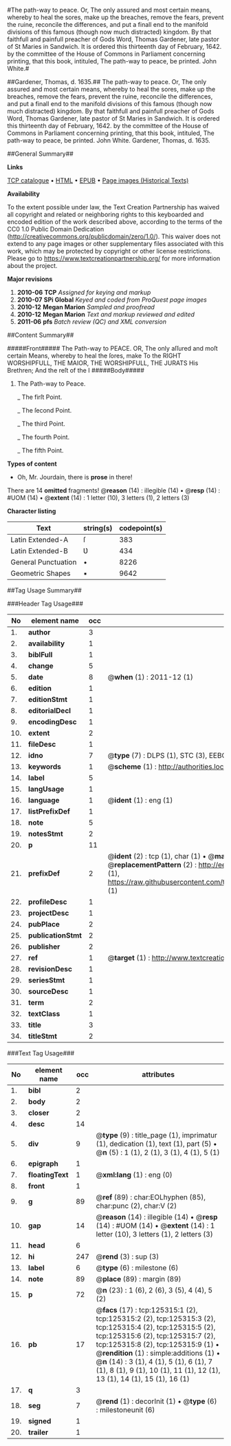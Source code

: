 #The path-way to peace. Or, The only assured and most certain means, whereby to heal the sores, make up the breaches, remove the fears, prevent the ruine, reconcile the differences, and put a finall end to the manifold divisions of this famous (though now much distracted) kingdom. By that faithfull and painfull preacher of Gods Word, Thomas Gardener, late pastor of St Maries in Sandwich. It is ordered this thirteenth day of February, 1642. by the committee of the House of Commons in Parliament concerning printing, that this book, intituled, The path-way to peace, be printed. John White.#

##Gardener, Thomas, d. 1635.##
The path-way to peace. Or, The only assured and most certain means, whereby to heal the sores, make up the breaches, remove the fears, prevent the ruine, reconcile the differences, and put a finall end to the manifold divisions of this famous (though now much distracted) kingdom. By that faithfull and painfull preacher of Gods Word, Thomas Gardener, late pastor of St Maries in Sandwich. It is ordered this thirteenth day of February, 1642. by the committee of the House of Commons in Parliament concerning printing, that this book, intituled, The path-way to peace, be printed. John White.
Gardener, Thomas, d. 1635.

##General Summary##

**Links**

[TCP catalogue](http://www.ota.ox.ac.uk/tcp/)  • 
[HTML](http://tei.it.ox.ac.uk/tcp/Texts-HTML/free/A85/A85805.html)  • 
[EPUB](http://tei.it.ox.ac.uk/tcp/Texts-EPUB/free/A85/A85805.epub) • 
[Page images (Historical Texts)](https://historicaltexts.jisc.ac.uk/eebo-99872869e)

**Availability**

To the extent possible under law, the Text Creation Partnership has waived all copyright and related or neighboring rights to this keyboarded and encoded edition of the work described above, according to the terms of the CC0 1.0 Public Domain Dedication (http://creativecommons.org/publicdomain/zero/1.0/). This waiver does not extend to any page images or other supplementary files associated with this work, which may be protected by copyright or other license restrictions. Please go to https://www.textcreationpartnership.org/ for more information about the project.

**Major revisions**

1. __2010-06__ __TCP__ *Assigned for keying and markup*
1. __2010-07__ __SPi Global__ *Keyed and coded from ProQuest page images*
1. __2010-12__ __Megan Marion__ *Sampled and proofread*
1. __2010-12__ __Megan Marion__ *Text and markup reviewed and edited*
1. __2011-06__ __pfs__ *Batch review (QC) and XML conversion*

##Content Summary##

#####Front#####
The Path-way to PEACE. OR, The only aſſured and moſt certain Means, whereby to heal the ſores, make To the RIGHT WORSHIPFULL, THE MAIOR, THE WORSHIPFULL, THE JURATS His Brethren; And the reſt of the I
#####Body#####

1. The Path-way to Peace.

    _ The firſt Point.

    _ The ſecond Point.

    _ The third Point.

    _ The fourth Point.

    _ The fifth Point.

**Types of content**

  * Oh, Mr. Jourdain, there is **prose** in there!

There are 14 **omitted** fragments! 
 @__reason__ (14) : illegible (14)  •  @__resp__ (14) : #UOM (14)  •  @__extent__ (14) : 1 letter (10), 3 letters (1), 2 letters (3)

**Character listing**


|Text|string(s)|codepoint(s)|
|---|---|---|
|Latin Extended-A|ſ|383|
|Latin Extended-B|Ʋ|434|
|General Punctuation|•|8226|
|Geometric Shapes|▪|9642|

##Tag Usage Summary##

###Header Tag Usage###

|No|element name|occ|attributes|
|---|---|---|---|
|1.|__author__|3||
|2.|__availability__|1||
|3.|__biblFull__|1||
|4.|__change__|5||
|5.|__date__|8| @__when__ (1) : 2011-12 (1)|
|6.|__edition__|1||
|7.|__editionStmt__|1||
|8.|__editorialDecl__|1||
|9.|__encodingDesc__|1||
|10.|__extent__|2||
|11.|__fileDesc__|1||
|12.|__idno__|7| @__type__ (7) : DLPS (1), STC (3), EEBO-CITATION (1), PROQUEST (1), VID (1)|
|13.|__keywords__|1| @__scheme__ (1) : http://authorities.loc.gov/ (1)|
|14.|__label__|5||
|15.|__langUsage__|1||
|16.|__language__|1| @__ident__ (1) : eng (1)|
|17.|__listPrefixDef__|1||
|18.|__note__|5||
|19.|__notesStmt__|2||
|20.|__p__|11||
|21.|__prefixDef__|2| @__ident__ (2) : tcp (1), char (1)  •  @__matchPattern__ (2) : ([0-9\-]+):([0-9IVX]+) (1), (.+) (1)  •  @__replacementPattern__ (2) : http://eebo.chadwyck.com/downloadtiff?vid=$1&page=$2 (1), https://raw.githubusercontent.com/textcreationpartnership/Texts/master/tcpchars.xml#$1 (1)|
|22.|__profileDesc__|1||
|23.|__projectDesc__|1||
|24.|__pubPlace__|2||
|25.|__publicationStmt__|2||
|26.|__publisher__|2||
|27.|__ref__|1| @__target__ (1) : http://www.textcreationpartnership.org/docs/. (1)|
|28.|__revisionDesc__|1||
|29.|__seriesStmt__|1||
|30.|__sourceDesc__|1||
|31.|__term__|2||
|32.|__textClass__|1||
|33.|__title__|3||
|34.|__titleStmt__|2||


###Text Tag Usage###

|No|element name|occ|attributes|
|---|---|---|---|
|1.|__bibl__|2||
|2.|__body__|2||
|3.|__closer__|2||
|4.|__desc__|14||
|5.|__div__|9| @__type__ (9) : title_page (1), imprimatur (1), dedication (1), text (1), part (5)  •  @__n__ (5) : 1 (1), 2 (1), 3 (1), 4 (1), 5 (1)|
|6.|__epigraph__|1||
|7.|__floatingText__|1| @__xml:lang__ (1) : eng (0)|
|8.|__front__|1||
|9.|__g__|89| @__ref__ (89) : char:EOLhyphen (85), char:punc (2), char:V (2)|
|10.|__gap__|14| @__reason__ (14) : illegible (14)  •  @__resp__ (14) : #UOM (14)  •  @__extent__ (14) : 1 letter (10), 3 letters (1), 2 letters (3)|
|11.|__head__|6||
|12.|__hi__|247| @__rend__ (3) : sup (3)|
|13.|__label__|6| @__type__ (6) : milestone (6)|
|14.|__note__|89| @__place__ (89) : margin (89)|
|15.|__p__|72| @__n__ (23) : 1 (6), 2 (6), 3 (5), 4 (4), 5 (2)|
|16.|__pb__|17| @__facs__ (17) : tcp:125315:1 (2), tcp:125315:2 (2), tcp:125315:3 (2), tcp:125315:4 (2), tcp:125315:5 (2), tcp:125315:6 (2), tcp:125315:7 (2), tcp:125315:8 (2), tcp:125315:9 (1)  •  @__rendition__ (1) : simple:additions (1)  •  @__n__ (14) : 3 (1), 4 (1), 5 (1), 6 (1), 7 (1), 8 (1), 9 (1), 10 (1), 11 (1), 12 (1), 13 (1), 14 (1), 15 (1), 16 (1)|
|17.|__q__|3||
|18.|__seg__|7| @__rend__ (1) : decorInit (1)  •  @__type__ (6) : milestoneunit (6)|
|19.|__signed__|1||
|20.|__trailer__|1||
